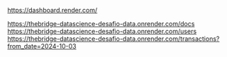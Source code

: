 https://dashboard.render.com/

https://thebridge-datascience-desafio-data.onrender.com/docs
https://thebridge-datascience-desafio-data.onrender.com/users
https://thebridge-datascience-desafio-data.onrender.com/transactions?from_date=2024-10-03